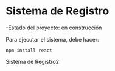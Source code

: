 <h1>Sistema de Registro</h1>

-Estado del proyecto: en construcción

Para ejecutar el sistema, debe hacer:

```npm install react```

Sistema de Registro2

